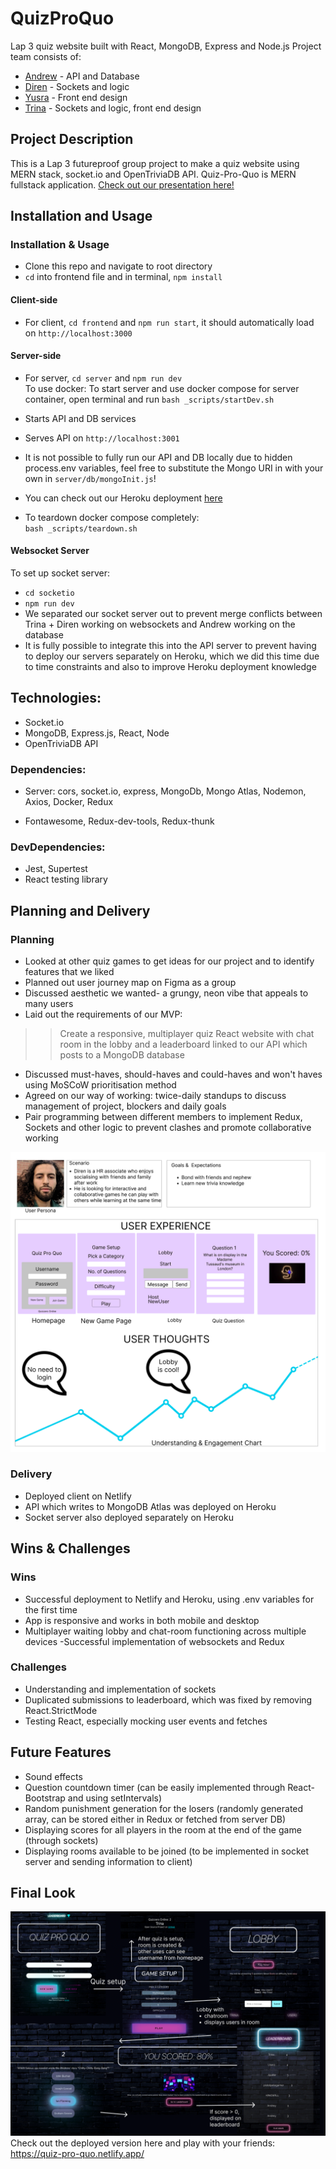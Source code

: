 # QuizProQuo
 Lap 3 quiz website built with React, MongoDB, Express and Node.js
 Project team consists of:
 * [Andrew](https://github.com/akennedy205) - API and Database
 * [Diren](https://github.com/Dnayir) - Sockets and logic
 * [Yusra](https://github.com/yusra-tahir) - Front end design
 * [Trina](https://github.com/trinayau) - Sockets and logic, front end design

## Project Description
This is a Lap 3 futureproof group project to make a quiz website using MERN stack, socket.io and OpenTriviaDB API.
Quiz-Pro-Quo is MERN fullstack application.
[Check out our presentation here!](https://docs.google.com/presentation/d/1VIfxZGBgPGmab93PZb7CP9ZojwH718spbEjiYoBl_OU/edit?usp=sharing)

## Installation and Usage
### Installation & Usage
 * Clone this repo and navigate to root directory
 * `cd` into frontend file and in terminal, `npm install`
#### Client-side
 * For client, `cd frontend` and `npm run start`, it should automatically load on `http://localhost:3000`

#### Server-side
 * For server, `cd server` and `npm run dev`  
 To use docker:
 To start server and use docker compose for server container,  open terminal and run `bash _scripts/startDev.sh`
 * Starts API and DB services
 * Serves API on `http://localhost:3001`  
 * It is not possible to fully run our API and DB locally due to hidden process.env variables, feel free to substitute the Mongo URI in with your own in `server/db/mongoInit.js`!
 * You can check out our Heroku deployment [here](https://quizpq.herokuapp.com/) 

 * To teardown docker compose completely:  
    `bash _scripts/teardown.sh` 
    
#### Websocket Server
 To set up socket server:  
* `cd socketio`  
* `npm run dev`
* We separated our socket server out to prevent merge conflicts between Trina + Diren working on websockets and Andrew working on the database
* It is fully possible to integrate this into the API server to prevent having to deploy our servers separately on Heroku, which we did this time due to time constraints and also to improve Heroku deployment knowledge

## Technologies:
- Socket.io
- MongoDB, Express.js, React, Node
- OpenTriviaDB API

### Dependencies:
 - Server: cors, socket.io, express, MongoDb, Mongo Atlas, Nodemon, Axios, Docker, Redux

 - Fontawesome, Redux-dev-tools, Redux-thunk

### DevDependencies: 
- Jest, Supertest
- React testing library



## Planning and Delivery
### Planning
* Looked at other quiz games to get ideas for our project and to identify features that we liked
* Planned out user journey map on Figma as a group
* Discussed aesthetic we wanted- a grungy, neon vibe that appeals to many users
* Laid out the requirements of our MVP:
>> Create a responsive, multiplayer quiz React website with chat room in the lobby and a leaderboard linked to our API which posts to a MongoDB database
* Discussed must-haves, should-haves and could-haves and won't haves using MoSCoW prioritisation method
* Agreed on our way of working: twice-daily standups to discuss management of project, blockers and daily goals
* Pair programming between different members to implement Redux, Sockets and other logic to prevent clashes and promote collaborative working

![QuizProQuo user journey](frontend/src/images/UserJourneyMap.png)

### Delivery
* Deployed client on Netlify
* API which writes to MongoDB Atlas was deployed on Heroku
* Socket server also deployed separately on Heroku
 
## Wins & Challenges

### Wins
- Successful deployment to Netlify and Heroku, using .env variables for the first time
- App is responsive and works in both mobile and desktop
- Multiplayer waiting lobby and chat-room functioning across multiple devices
 -Successful implementation of websockets and Redux
### Challenges
- Understanding and implementation of sockets
- Duplicated submissions to leaderboard, which was fixed by removing React.StrictMode
- Testing React, especially mocking user events and fetches

## Future Features
 - Sound effects
 - Question countdown timer (can be easily implemented through React-Bootstrap and using setIntervals)
 - Random punishment generation for the losers (randomly generated array, can be stored either in Redux or fetched from server DB)
 - Displaying scores for all players in the room at the end of the game (through sockets)
 - Displaying rooms available to be joined (to be implemented in socket server and sending information to client)

## Final Look
![Final look of Quiz Pro Quo](frontend/src/images/final.png)
Check out the deployed version here and play with your friends: https://quiz-pro-quo.netlify.app/
